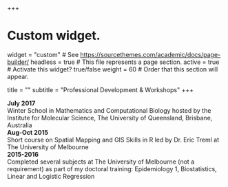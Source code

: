 +++
# Custom widget.
widget = "custom"  # See https://sourcethemes.com/academic/docs/page-builder/
headless = true  # This file represents a page section.
active = true  # Activate this widget? true/false
weight = 60  # Order that this section will appear.

title = ""
subtitle = "Professional Development & Workshops"
+++

**July 2017** <br> Winter School in Mathematics and Computational Biology hosted by the Institute for Molecular Science, The University of Queensland, Brisbane, Australia <br>
**Aug-Oct 2015** <br> Short course on Spatial Mapping and GIS Skills in R led by Dr. Eric Treml at The University of Melbourne <br>
**2015-2016** <br> Completed several subjects at The University of Melbourne (not a requirement) as part of my doctoral training: Epidemiology 1, Biostatistics, Linear and Logistic Regression <br> 